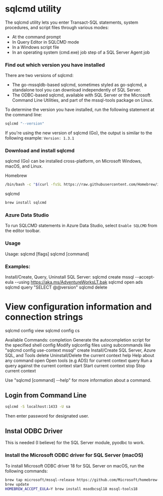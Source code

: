 # sqlcmd utility

The sqlcmd utility lets you enter Transact-SQL statements, system procedures, and script files through various modes:

- At the command prompt
- In Query Editor in SQLCMD mode
- In a Windows script file
- In an operating system (cmd.exe) job step of a SQL Server Agent job

### Find out which version you have installed
There are two versions of sqlcmd:

- The go-mssqldb-based sqlcmd, sometimes styled as go-sqlcmd, a standalone tool you can download independently of SQL Server.
- The ODBC-based sqlcmd, available with SQL Server or the Microsoft Command Line Utilities, and part of the mssql-tools package on Linux.

To determine the version you have installed, run the following statement at the command line:

```bash
sqlcmd "--version"
```

If you're using the new version of sqlcmd (Go), the output is similar to the following example:
`Version: 1.3.1`

### Download and install sqlcmd
sqlcmd (Go) can be installed cross-platform, on Microsoft Windows, macOS, and Linux. 

Homebrew
```bash
/bin/bash -c "$(curl -fsSL https://raw.githubusercontent.com/Homebrew/install/HEAD/install.sh)"
```

sqlcmd
```bash
brew install sqlcmd
```

### Azure Data Studio
To run SQLCMD statements in Azure Data Studio, select `Enable SQLCMD` from the editor toolbar.

### Usage
Usage:
  sqlcmd [flags]
  sqlcmd [command]

### Examples:
Install/Create, Query, Uninstall SQL Server:
  sqlcmd create mssql --accept-eula --using https://aka.ms/AdventureWorksLT.bak
  sqlcmd open ads
  sqlcmd query "SELECT @@version"
  sqlcmd delete

# View configuration information and connection strings
  sqlcmd config view
  sqlcmd config cs

Available Commands:
  completion  Generate the autocompletion script for the specified shell
  config      Modify sqlconfig files using subcommands like "sqlcmd config use-context mssql"
  create      Install/Create SQL Server, Azure SQL, and Tools
  delete      Uninstall/Delete the current context
  help        Help about any command
  open        Open tools (e.g ADS) for current context
  query       Run a query against the current context
  start       Start current context
  stop        Stop current context

Use "sqlcmd [command] --help" for more information about a command.

## Login from Command Line
```bash
sqlcmd -S localhost:1433 -U sa
```
Then enter password for designated user.

## Instal ODBC Driver
This is needed (I believe) for the SQL Server module, pyodbc to work.

### Install the Microsoft ODBC driver for SQL Server (macOS)
To install Microsoft ODBC driver 18 for SQL Server on macOS, run the following commands:

```bash
brew tap microsoft/mssql-release https://github.com/Microsoft/homebrew-mssql-release
brew update
HOMEBREW_ACCEPT_EULA=Y brew install msodbcsql18 mssql-tools18
```